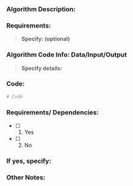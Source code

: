 ### Algorithm Description:

### Requirements:

> **Specify: (optional)**

### Algorithm Code Info: Data/Input/Output

> **Specify details:**

### Code:

```python
# Code
```

### Requirements/ Dependencies:

- [ ] 
    1. Yes
- [ ] 
    2. No

### If yes, specify:

### Other Notes:
